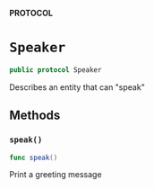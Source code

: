 **PROTOCOL**

# `Speaker`

```swift
public protocol Speaker
```

Describes an entity that can "speak"

## Methods
### `speak()`

```swift
func speak()
```

Print a greeting message
